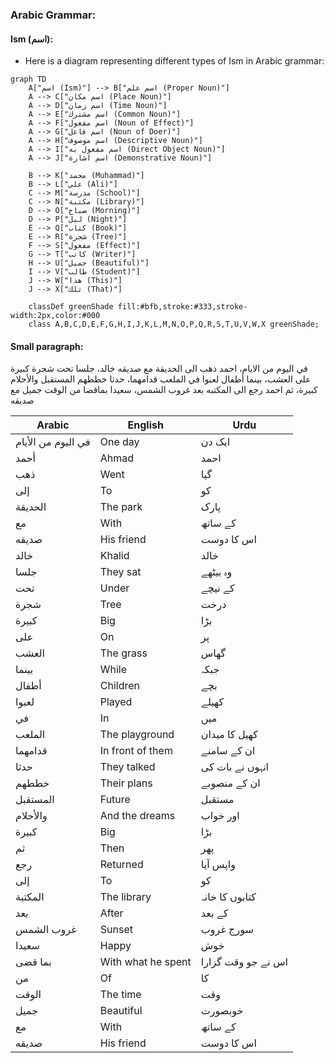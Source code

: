 ### Arabic Grammar:

#### Ism (اسم):
* Here is a diagram representing different types of Ism in Arabic grammar:
```mermaid
graph TD
    A["اسم (Ism)"] --> B["اسم علم (Proper Noun)"]
    A --> C["اسم مكان (Place Noun)"]
    A --> D["اسم زمان (Time Noun)"]
    A --> E["اسم مشترك (Common Noun)"]
    A --> F["اسم مفعول (Noun of Effect)"]
    A --> G["اسم فاعل (Noun of Doer)"]
    A --> H["اسم موصوف (Descriptive Noun)"]
    A --> I["اسم مفعول به (Direct Object Noun)"]
    A --> J["اسم اشارة (Demonstrative Noun)"]
    
    B --> K["محمد (Muhammad)"]
    B --> L["علي (Ali)"]
    C --> M["مدرسة (School)"]
    C --> N["مكتبة (Library)"]
    D --> O["صباح (Morning)"]
    D --> P["ليل (Night)"]
    E --> Q["كتاب (Book)"]
    E --> R["شجرة (Tree)"]
    F --> S["مفعول (Effect)"]
    G --> T["كاتب (Writer)"]
    H --> U["جميل (Beautiful)"]
    I --> V["طالب (Student)"]
    J --> W["هذا (This)"]
    J --> X["تلك (That)"]
    
    classDef greenShade fill:#bfb,stroke:#333,stroke-width:2px,color:#000
    class A,B,C,D,E,F,G,H,I,J,K,L,M,N,O,P,Q,R,S,T,U,V,W,X greenShade;
```

#### Small paragraph:
في اليوم من الايام، احمد ذهب الى الحديقة مع صديقه خالد، جلسا تحت شجرة كبيرة على العشب، بينما أطفال لعبوا في الملعب قدامهما، حدثا خططهم المستقبل والأحلام كبيرة، ثم احمد رجع الى المكتبه بعد غروب الشمس، سعيدا بماقضا من الوقت جميل مع صديقه

| Arabic                     | English                      | Urdu                       |
|---------------------------|------------------------------|----------------------------|
| في اليوم من الأيام        | One day                      | ایک دن                     |
| أحمد                      | Ahmad                        | احمد                       |
| ذهب                       | Went                         | گیا                        |
| إلى                       | To                           | کو                         |
| الحديقة                  | The park                     | پارک                       |
| مع                       | With                         | کے ساتھ                   |
| صديقه                   | His friend                   | اس کا دوست                |
| خالد                     | Khalid                       | خالد                       |
| جلسا                     | They sat                     | وہ بیٹھے                  |
| تحت                      | Under                        | کے نیچے                   |
| شجرة                    | Tree                         | درخت                      |
| كبيرة                   | Big                          | بڑا                       |
| على                      | On                           | پر                        |
| العشب                   | The grass                    | گھاس                      |
| بينما                    | While                        | جبکہ                      |
| أطفال                    | Children                     | بچے                       |
| لعبوا                    | Played                       | کھیلے                    |
| في                       | In                           | میں                       |
| الملعب                   | The playground               | کھیل کا میدان            |
| قدامهما                  | In front of them             | ان کے سامنے               |
| حدثا                     | They talked                  | انہوں نے بات کی          |
| خططهم                   | Their plans                  | ان کے منصوبے             |
| المستقبل                 | Future                       | مستقبل                   |
| والأحلام                 | And the dreams               | اور خواب                 |
| كبيرة                   | Big                          | بڑا                       |
| ثم                       | Then                         | پھر                       |
| رجع                      | Returned                     | واپس آیا                 |
| إلى                      | To                           | کو                        |
| المكتبة                  | The library                  | کتابوں کا خانہ           |
| بعد                      | After                        | کے بعد                    |
| غروب الشمس              | Sunset                       | سورج غروب                 |
| سعيدا                    | Happy                        | خوش                       |
| بما قضى                  | With what he spent           | اس نے جو وقت گزارا       |
| من                      | Of                           | کا                        |
| الوقت                   | The time                     | وقت                       |
| جميل                    | Beautiful                    | خوبصورت                  |
| مع                      | With                         | کے ساتھ                   |
| صديقه                   | His friend                   | اس کا دوست                |
                